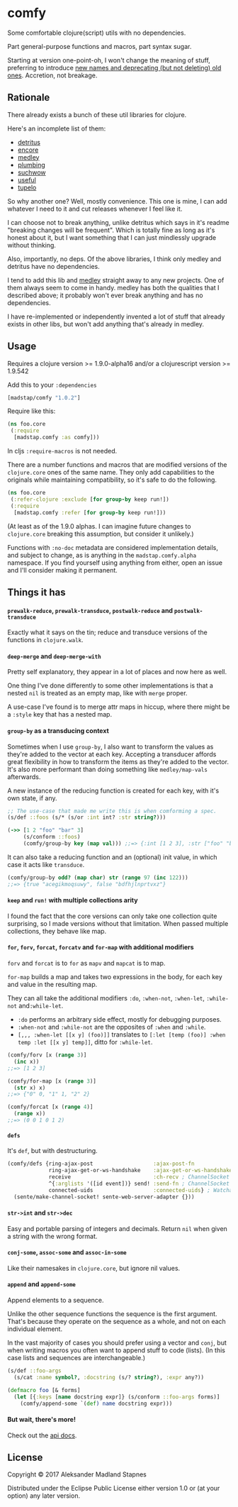 # comfy

Some comfortable clojure(script) utils with no dependencies.

Part general-purpose functions and macros, part syntax sugar.

Starting at version one-point-oh, I won't change the meaning of stuff,
preferring to introduce [new names and deprecating (but not deleting) old ones](https://www.youtube.com/watch?v=oyLBGkS5ICk).
Accretion, not breakage.

## Rationale

There already exists a bunch of these util libraries for clojure.

Here's an incomplete list of them:

* [detritus](https://github.com/arrdem/detritus)
* [encore](https://github.com/ptaoussanis/encore)
* [medley](https://github.com/weavejester/medley)
* [plumbing](https://github.com/plumatic/plumbing)
* [suchwow](https://github.com/marick/suchwow)
* [useful](https://github.com/flatland/useful)
* [tupelo](https://github.com/cloojure/tupelo)

So why another one? Well, mostly convenience. This one is mine,
I can add whatever I need to it and cut releases whenever I feel like it.

I can choose not to break anything, unlike detritus which says in it's readme
"breaking changes will be frequent". Which is totally fine as long as it's
honest about it, but I want something that I can just mindlessly
upgrade without thinking.

Also, importantly, no deps. Of the above libraries, I think only medley
and detritus have no dependencies.

I tend to add this lib and [medley](https://github.com/weavejester/medley)
straight away to any new projects. One of them always seem to come in handy.
medley has both the qualities that I described above;
it probably won't ever break anything and has no dependencies.

I have re-implemented or independently invented a lot of stuff that already
exists in other libs, but won't add anything that's already in medley.

## Usage

Requires a clojure version >= 1.9.0-alpha16
and/or a clojurescript version >= 1.9.542

Add this to your `:dependencies`

```clojure
[madstap/comfy "1.0.2"]
```

Require like this:

```clojure
(ns foo.core
 (:require
  [madstap.comfy :as comfy]))
```

In cljs `:require-macros` is not needed.

There are a number functions and macros that are modified versions of the
`clojure.core` ones of the same name. They only add capabilities to the
originals while maintaining compatibility, so it's safe to do the following.

```clojure
(ns foo.core
 (:refer-clojure :exclude [for group-by keep run!])
 (:require
  [madstap.comfy :refer [for group-by keep run!]))
```

(At least as of the 1.9.0 alphas. I can imagine future changes to `clojure.core`
breaking this assumption, but consider it unlikely.)

Functions with `:no-doc` metadata are considered implementation
details, and subject to change, as is anything in the
`madstap.comfy.alpha` namespace. If you find yourself using anything from
either, open an issue and I'll consider making it permanent.

## Things it has

#### `prewalk-reduce`, `prewalk-transduce`, `postwalk-reduce` and `postwalk-transduce`

Exactly what it says on the tin; reduce and transduce versions of the functions in `clojure.walk`.

#### `deep-merge` and `deep-merge-with`

Pretty self explanatory, they appear in a lot of places and now here as well.

One thing I've done differently to some other implementations is that a nested
`nil` is treated as an empty map, like with `merge` proper.

A use-case I've found is to merge attr maps in hiccup,
where there might be a `:style` key that has a nested map.

#### `group-by` as a transducing context

Sometimes when I use `group-by`, I also want to transform the values
as they're added to the vector at each key. Accepting a transducer
affords great flexibility in how to transform the items as they're added to the vector.
It's also more performant than doing something like `medley/map-vals` afterwards.

A new instance of the reducing function is created for each key,
with it's own state, if any.

```clojure
;; The use-case that made me write this is when comforming a spec.
(s/def ::foos (s/* (s/or :int int? :str string?)))

(->> [1 2 "foo" "bar" 3]
     (s/conform ::foos)
     (comfy/group-by key (map val))) ;;=> {:int [1 2 3], :str ["foo" "bar"]}
```

It can also take a reducing function and an (optional) init value, in which case
it acts like `transduce`.

```clojure
(comfy/group-by odd? (map char) str (range 97 (inc 122)))
;;=> {true "acegikmoqsuwy", false "bdfhjlnprtvxz"}
```

#### `keep` and `run!` with multiple collections arity

I found the fact that the core versions can only take one collection quite surprising,
so I made versions without that limitation. When passed multiple collections,
they behave like map.

#### `for`, `forv`, `forcat`, `forcatv` and `for-map` with additional modifiers

`forv` and `forcat` is to `for` as `mapv` and `mapcat` is to map.

`for-map` builds a map and takes two expressions in the body,
for each key and value in the resulting map.

They can all take the additional modifiers `:do`, `:when-not`, `:when-let`, `:while-not` and`:while-let`.

* `:do` performs an arbitrary side effect, mostly for debugging purposes.
* `:when-not` and `:while-not` are the opposites of `:when` and `:while`.
* `[,,, :when-let [[x y] (foo)]]` translates to
`[:let [temp (foo)] :when temp :let [[x y] temp]]`, ditto for `:while-let`.


```clojure
(comfy/forv [x (range 3)]
  (inc x))
;;=> [1 2 3]

(comfy/for-map [x (range 3)]
  (str x) x)
;;=> {"0" 0, "1" 1, "2" 2}

(comfy/forcat [x (range 4)]
  (range x))
;;=> (0 0 1 0 1 2)
```

#### `defs`

It's `def`, but with destructuring.

```clojure
(comfy/defs {ring-ajax-post                   :ajax-post-fn
             ring-ajax-get-or-ws-handshake    :ajax-get-or-ws-handshake-fn
             receive                          :ch-recv ; ChannelSocket's receive channel
             ^{:arglists '([id event])} send! :send-fn ; ChannelSocket's send API fn
             connected-uids                   :connected-uids} ; Watchable, read-only atom
  (sente/make-channel-socket! sente-web-server-adapter {}))
```

#### `str->int` and `str->dec`

Easy and portable parsing of integers and decimals. Return `nil` when given a
string with the wrong format.

#### `conj-some`, `assoc-some` and `assoc-in-some`

Like their namesakes in `clojure.core`, but ignore nil values.

#### `append` and `append-some`

Append elements to a sequence.

Unlike the other sequence functions the sequence is the first argument.
That's because they operate on the sequence as a whole, and not on each individual element.

In the vast majority of cases you should prefer using a vector and `conj`,
but when writing macros you often want to append stuff to code (lists).
(In this case lists and sequences are interchangeable.)

```clojure
(s/def ::foo-args
  (s/cat :name symbol?, :docstring (s/? string?), :expr any?))

(defmacro foo [& forms]
  (let [{:keys [name docstring expr]} (s/conform ::foo-args forms)]
    (comfy/append-some `(def) name docstring expr)))
```

#### But wait, there's more!

Check out the [api docs](https://madstap.github.io/comfy/madstap.comfy.html).

## License

Copyright © 2017 Aleksander Madland Stapnes

Distributed under the Eclipse Public License either version 1.0 or (at
your option) any later version.
